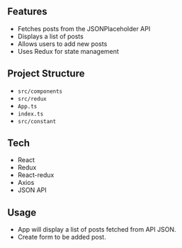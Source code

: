 
## Features

- Fetches posts from the JSONPlaceholder API
- Displays a list of posts
- Allows users to add new posts
- Uses Redux for state management

## Project Structure

- `src/components`
- `src/redux`
- `App.ts`
- `index.ts`
- `src/constant`

## Tech 

- React
- Redux
- React-redux
- Axios
- JSON API

## Usage

- App will display a list of posts fetched from API JSON.
- Create form to be added post.
